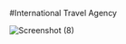 #International Travel Agency



![Screenshot (8)](https://github.com/Anjali163/OCTANET_JANUARY/assets/154526342/7decf290-b7f8-46f5-a6c8-82d662ec9b3e)
